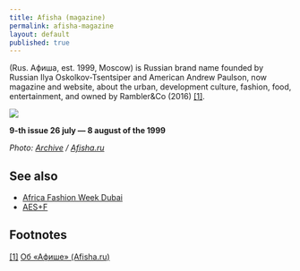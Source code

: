 ```yaml
---
title: Afisha (magazine)
permalink: afisha-magazine
layout: default
published: true
---
```

(Rus. Афиша, est. 1999, Moscow) is Russian brand name founded by Russian Ilya Oskolkov-Tsentsiper and American Andrew Paulson, now magazine and website, about the urban, development culture, fashion, food, entertainment, and owned by Rambler&Co (2016) <span id="a1">[\[1\]](#f1)</span>.

![](http://s.afisha.ru/MediaStorage/90/75/907504f3175744c187fa690b646a.jpg)

**9-th issue 26 july — 8 august of the 1999**

*Photo: [Archive](index) / [Afisha.ru](http://s.afisha.ru/MediaStorage/90/75/907504f3175744c187fa690b646a.jpg)*

## See also

+ [Africa Fashion Week Dubai](africa-fashion-week-dubai)
+ [AES+F](aes+f)

## Footnotes

[[1]](#a1) <span id="f1"></span> [Об «Афише» (Afisha.ru)](https://www.afisha.ru/about/)
